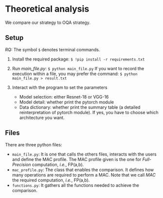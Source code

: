 # Theoretical analysis

We compare our strategy to OQA strategy.

## Setup

*RQ:* 
The symbol `$` denotes terminal commands.

1. Install the required package:
`$ !pip install -r requirements.txt`

2. Run *main_file.py*:
`$ python main_file.py`
If you want to record the execution within a file, you may prefer the command:
`$ python main_file.py > result.txt`

3. Interact with the program to set the parameters
    * Model selection: either Resnet-18 or VGG-16
    * Model detail: whether print the pytorch module
    * Data dictionary: whether print the summary table (a detailed reinterpretation of pytorch module). If yes, you have to choose which architecture you want.

## Files

There are three python files:

* `main_file.py`:
It is one that calls the others files, interacts with the users and define the MAC profile. The MAC profile given is the one for *Full-Precision* computation, *i.e.*, FP(a,b).
* `mac_profile.py`:
The class that enables the comparison. It defines how many operations are required to perform a MAC. Note that we call *MAC* the required computation, *i.e.*, FP(a,b).
* `functions.py`: 
It gathers all the functions needed to achieve the comparison.